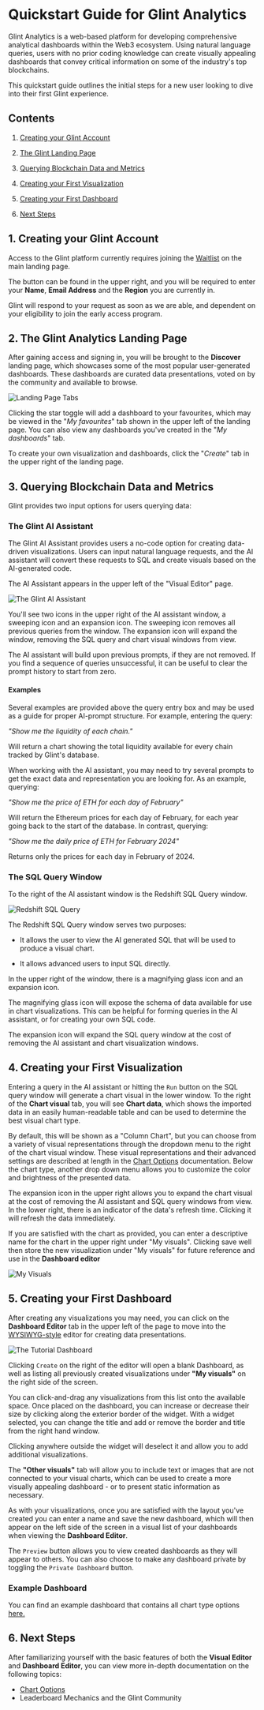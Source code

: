 # Quickstart Guide for Glint Analytics

Glint Analytics is a web-based platform for developing comprehensive analytical dashboards within the Web3 ecosystem. Using natural language queries, users with no prior coding knowledge can create visually appealing dashboards that convey critical information on some of the industry's top blockchains.

This quickstart guide outlines the initial steps for a new user looking to dive into their first Glint experience.

## Contents

1. [Creating your Glint Account](#1-creating-your-glint-account)

2. [The Glint Landing Page](#2-the-glint-analytics-landing-page)

3. [Querying Blockchain Data and Metrics](#3-querying-blockchain-data-and-metrics)

4. [Creating your First Visualization](#4-creating-your-first-visualization)

5. [Creating your First Dashboard](#5-creating-your-first-dashboard)

6. [Next Steps](#6-next-steps)

## 1. Creating your Glint Account

Access to the Glint platform currently requires joining the [Waitlist](https://www.glintanalytics.com/waitlist) on the main landing page.

The button can be found in the upper right, and you will be required to enter your **Name**, **Email Address** and the **Region** you are currently in.

Glint will respond to your request as soon as we are able, and dependent on your eligibility to join the early access program.

## 2. The Glint Analytics Landing Page

After gaining access and signing in, you will be brought to the **Discover** landing page, which showcases some of the most popular user-generated dashboards. These dashboards are curated data presentations, voted on by the community and available to browse.

![Landing Page Tabs](/images/landing.png)

Clicking the star toggle will add a dashboard to your favourites, which may be viewed in the "*My favourites*" tab shown in the upper left of the landing page. You can also view any dashboards you've created in the "*My dashboards*" tab.

To create your own visualization and dashboards, click the "*Create*" tab in the upper right of the landing page.

## 3. Querying Blockchain Data and Metrics

Glint provides two input options for users querying data:

### The Glint AI Assistant

The Glint AI Assistant provides users a no-code option for creating data-driven visualizations. Users can input natural language requests, and the AI assistant will convert these requests to SQL and create visuals based on the AI-generated code.

The AI Assistant appears in the upper left of the "Visual Editor" page.

![The Glint AI Assistant](/images/ai-assistant.png)

You'll see two icons in the upper right of the AI assistant window, a sweeping icon and an expansion icon. The sweeping icon removes all previous queries from the window. The expansion icon will expand the window, removing the SQL query and chart visual windows from view.

The AI assistant will build upon previous prompts, if they are not removed. If you find a sequence of queries unsuccessful, it can be useful to clear the prompt history to start from zero.

#### Examples

Several examples are provided above the query entry box and may be used as a guide for proper AI-prompt structure. For example, entering the query:

*"Show me the liquidity of each chain."*

Will return a chart showing the total liquidity available for every chain tracked by Glint's database.

When working with the AI assistant, you may need to try several prompts to get the exact data and representation you are looking for. As an example, querying:

*"Show me the price of ETH for each day of February"*

Will return the Ethereum prices for each day of February, for each year going back to the start of the database. In contrast, querying:

*"Show me the daily price of ETH for February 2024"*

Returns only the prices for each day in February of 2024.

### The SQL Query Window

To the right of the AI assistant window is the Redshift SQL Query window.

![Redshift SQL Query](/images/sql-query.png)

The Redshift SQL Query window serves two purposes:

- It allows the user to view the AI generated SQL that will be used to produce a visual chart.

- It allows advanced users to input SQL directly.

In the upper right of the window, there is a magnifying glass icon and an expansion icon.

The magnifying glass icon will expose the schema of data available for use in chart visualizations. This can be helpful for forming queries in the AI assistant, or for creating your own SQL code.

The expansion icon will expand the SQL query window at the cost of removing the AI assistant and chart visualization windows.

## 4. Creating your First Visualization

Entering a query in the AI assistant or hitting the `Run` button on the SQL query window will generate a chart visual in the lower window. To the right of the **Chart visual** tab, you will see **Chart data**, which shows the imported data in an easily human-readable table and can be used to determine the best visual chart type.

By default, this will be shown as a "Column Chart", but you can choose from a variety of visual representations through the dropdown menu to the right of the chart visual window. These visual representations and their advanced settings are described at length in the [Chart Options](tbd) documentation. Below the chart type, another drop down menu allows you to customize the color and brightness of the presented data.

The expansion icon in the upper right allows you to expand the chart visual at the cost of removing the AI assistant and SQL query windows from view. In the lower right, there is an indicator of the data's refresh time. Clicking it will refresh the data immediately.

If you are satisfied with the chart as provided, you can enter a descriptive name for the chart in the upper right under "My visuals". Clicking save well then store the new visualization under "My visuals" for future reference and use in the **Dashboard editor**

![My Visuals](/images/myvisuals.png)

## 5. Creating your First Dashboard

After creating any visualizations you may need, you can click on the **Dashboard Editor** tab in the upper left of the page to move into the [WYSIWYG-style](https://en.wikipedia.org/wiki/WYSIWYG) editor for creating data presentations.

![The Tutorial Dashboard](/images/dashboard.png)

Clicking `Create` on the right of the editor will open a blank Dashboard, as well as listing all previously created visualizations under **"My visuals"** on the right side of the screen.

You can click-and-drag any visualizations from this list onto the available space. Once placed on the dashboard, you can increase or decrease their size by clicking along the exterior border of the widget. With a widget selected, you can change the title and add or remove the border and title from the right hand window.

Clicking anywhere outside the widget will deselect it and allow you to add additional visualizations.

The **"Other visuals"** tab will allow you to include text or images that are not connected to your visual charts, which can be used to create a more visually appealing dashboard - or to present static information as necessary.

As with your visualizations, once you are satisfied with the layout you've created you can enter a name and save the new dashboard, which will then appear on the left side of the screen in a visual list of your dashboards when viewing the **Dashboard Editor**.

The `Preview` button allows you to view created dashboards as they will appear to others. You can also choose to make any dashboard private by toggling the `Private Dashboard` button.

### Example Dashboard

You can find an example dashboard that contains all chart type options [here.](beta.glintanalytics.com/users/ACStone/dashboards/tutorial-dashboard)

## 6. Next Steps

After familiarizing yourself with the basic features of both the **Visual Editor** and **Dashboard Editor**, you can view more in-depth documentation on the following topics:

- [Chart Options](/chart-options.md)
- Leaderboard Mechanics and the Glint Community